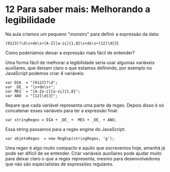 # 12 Para saber mais: Melhorando a legibilidade

Na aula criamos um pequeno "monstro" para definir a expressão da data:

```
[0123]?\d\s+de\s+[A-Z][a-zç]{1,8}\s+de\s+[12]\d{3}
```

Como poderíamos deixar a expressão mais fácil de entender?

Uma forma fácil de melhorar a legibilidade seria usar algumas variáveis auxiliares, que deixam claro o que estamos definindo, por exemplo no JavaScript podemos criar 4 variáveis:

```
var DIA  = "[0123]?\d"; 
var _DE_ = "\s+de\s+";
var MES  = "[A-Za-z][a-zç]{1,8}";
var ANO  = "[12]\d{3}";
```

Repare que cada variável representa uma parte da regex. Depois disso é só concatenar esses variáveis para ter a expressão final:

```
var stringRegex = DIA + _DE_ +  MES + _DE_ + ANO;
```

Essa string passamos para a regex engine do JavaScript:

```
var objetoRegex  = new RegExp(stringRegex, 'g');
```

Uma regex é algo muito compacto e aquilo que escrevemos hoje, amanhã já pode ser difícil de se entender. Criar variáveis auxiliares pode ajudar muito para deixar claro o que a regex representa, mesmo para desenvolvedores que não são especialistas de expressões regulares.
